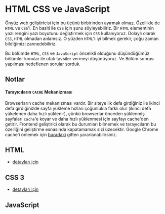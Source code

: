 # HTML CSS ve JavaScript
Önyüz web geliştiricisi için bu üçünü birbirinden ayırmak olmaz. Özellikle de `HTML` ve `CSS`'i.
En basiti ile `CSS` için şunu söyleyebiliriz. Bir `HTML` elementinin yazı rengini yazı boyutunu değiştirmek için `CSS` kullanıyoruz. Dolaylı olarak `CSS`, `HTML` olmadan anlamsız. O yüzden `HTML`'i iyi bilmek gerekir, çoğu zaman bildiğimizi zannedebiliriz.

Bu bölümde `HTML`, `CSS` ve `JavaScript` öncelikli olduğunu düşündüğümüz bölümler konular ile ufak tavsiler vermeyi düşünüyoruz. Ve Bölüm sonrası yapılması hedeflenen sorular sorduk. 

## Notlar
#### Tarayıcıların `CACHE` Mekanizması
Browserların cache mekanizması vardır. Bir siteye ilk defa girdiğiniz ile ikinci defa girdiğinizde sayfa yükleme hızları çoğunlukla farklı olur (ikinci defa yükelenen daha hızlı yüklenir), çünkü browserlar önceden yüklenmiş sayfaları `cache`'e koyar ve daha hızlı yüklenmesi için sayfayı cache'den getirir. Frontend geliştirici olarak bu durumları bilmemek ve tarayıcıların bu özelliğini geliştirme esnasında kapatamamak sizi üzecektir. Google Chrome cache'i önlemek için [buradaki](assets/chrome-disable-cache.gif) giften yararlanabilirsiniz.

## HTML
- [detayları için](./html/README.md)
## CSS 3
- [detayları için](./css/README.md)

## JavaScript